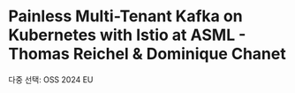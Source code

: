 # Painless Multi-Tenant Kafka on Kubernetes with Istio at ASML - Thomas Reichel & Dominique Chanet

다중 선택: OSS 2024 EU